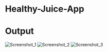 # Healthy-Juice-App

# Output
![Screenshot_1](https://user-images.githubusercontent.com/116673740/201679074-9ce441f0-eeaf-45a1-b47f-3e1733b5d121.png)
![Screenshot_2](https://user-images.githubusercontent.com/116673740/201679130-8315f6d5-58ea-4e96-abff-4045fb84df4e.png)
![Screenshot_3](https://user-images.githubusercontent.com/116673740/201679155-b00efd79-440f-4607-9a94-660451fbd514.png)
